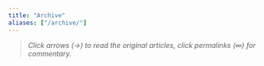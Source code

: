 ```yaml
---
title: "Archive"
aliases: ["/archive/"]
---
```


>_Click arrows (→) to read the original articles, click permalinks (∞) for commentary._